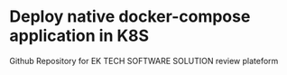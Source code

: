 # Deploy native docker-compose application in K8S
Github Repository for EK TECH SOFTWARE SOLUTION review plateform
